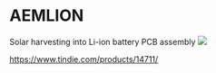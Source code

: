 # AEMLION
Solar harvesting into Li-ion battery PCB assembly
<img src="https://cdn.tindiemedia.com/images/resize/rtLNhoHg2xrtx8yb_0rGWI1vXPY=/p/full-fit-in/2400x1600/i/20561/products/2018-09-09T11%3A50%3A51.697Z-deze.jpg">

https://www.tindie.com/products/14711/
